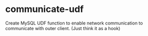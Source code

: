 communicate-udf
===============

Create MySQL UDF function to enable network communication to communicate with outer client. (Just think it as a hook)
